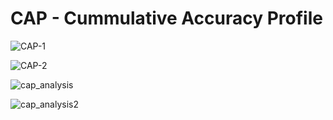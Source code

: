 # CAP - Cummulative Accuracy Profile

![CAP-1](/Users/liyixuan1121/Documents/github/Real-Life-Data-Science-Exercises/Modelling/Assessing_Your_Model/CAP-1.png)

![CAP-2](/Users/liyixuan1121/Documents/github/Real-Life-Data-Science-Exercises/Modelling/Assessing_Your_Model/CAP-2.png)

![cap_analysis](/Users/liyixuan1121/Documents/github/Real-Life-Data-Science-Exercises/Modelling/Assessing_Your_Model/cap_analysis.png)

![cap_analysis2](/Users/liyixuan1121/Documents/github/Real-Life-Data-Science-Exercises/Modelling/Assessing_Your_Model/cap_analysis2.png)



